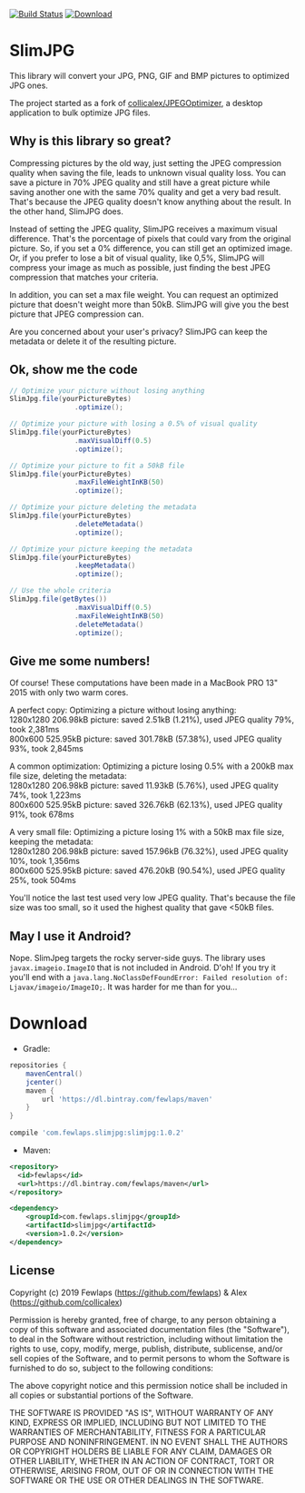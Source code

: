 [![Build Status](https://travis-ci.org/Fewlaps/slim-jpg.svg?branch=master)](https://travis-ci.org/Fewlaps/slim-jpg)
[![Download](https://api.bintray.com/packages/fewlaps/maven/slimjpg/images/download.svg) ](https://bintray.com/fewlaps/maven/slimjpg/_latestVersion)
# SlimJPG

This library will convert your JPG, PNG, GIF and BMP pictures to optimized JPG ones.

The project started as a fork of [collicalex/JPEGOptimizer](https://github.com/collicalex/JPEGOptimizer), a desktop application to bulk optimize JPG files.


## Why is this library so great?

Compressing pictures by the old way, just setting the JPEG compression quality when saving the file, leads to unknown visual quality loss. You can save a picture in 70% JPEG quality and still have a great picture while saving another one with the same 70% quality and get a very bad result. That's because the JPEG quality doesn't know anything about the result. In the other hand, SlimJPG does.

Instead of setting the JPEG quality, SlimJPG receives a maximum visual difference. That's the porcentage of pixels that could vary from the original picture. So, if you set a 0% difference, you can still get an optimized image. Or, if you prefer to lose a bit of visual quality, like 0,5%, SlimJPG will compress your image as much as possible, just finding the best JPEG compression that matches your criteria. 

In addition, you can set a max file weight. You can request an optimized picture that doesn't weight more than 50kB. SlimJPG will give you the best picture that JPEG compression can.

Are you concerned about your user's privacy? SlimJPG can keep the metadata or delete it of the resulting picture.


## Ok, show me the code

```java
// Optimize your picture without losing anything
SlimJpg.file(yourPictureBytes)
                .optimize();

// Optimize your picture with losing a 0.5% of visual quality
SlimJpg.file(yourPictureBytes)
                .maxVisualDiff(0.5)
                .optimize();

// Optimize your picture to fit a 50kB file
SlimJpg.file(yourPictureBytes)
                .maxFileWeightInKB(50)
                .optimize();

// Optimize your picture deleting the metadata
SlimJpg.file(yourPictureBytes)
                .deleteMetadata()
                .optimize();

// Optimize your picture keeping the metadata
SlimJpg.file(yourPictureBytes)
                .keepMetadata()
                .optimize();

// Use the whole criteria
SlimJpg.file(getBytes())
                .maxVisualDiff(0.5)
                .maxFileWeightInKB(50)
                .deleteMetadata()
                .optimize();
```


## Give me some numbers!

Of course! These computations have been made in a MacBook PRO 13" 2015 with only two warm cores.

A perfect copy: Optimizing a picture without losing anything:<br/>
1280x1280 206.98kB picture: saved 2.51kB (1.21%), used JPEG quality 79%, took 2,381ms<br/>
800x600 525.95kB picture: saved 301.78kB (57.38%), used JPEG quality 93%, took 2,845ms<br/>

A common optimization: Optimizing a picture losing 0.5% with a 200kB max file size, deleting the metadata:<br/>
1280x1280 206.98kB picture: saved 11.93kB (5.76%), used JPEG quality 74%, took 1,223ms<br/>
800x600 525.95kB picture: saved 326.76kB (62.13%), used JPEG quality 91%, took 678ms<br/>

A very small file: Optimizing a picture losing 1% with a 50kB max file size, keeping the metadata:<br/>
1280x1280 206.98kB picture: saved 157.96kB (76.32%), used JPEG quality 10%, took 1,356ms<br/>
800x600 525.95kB picture: saved 476.20kB (90.54%), used JPEG quality 25%, took 504ms<br/>

You'll notice the last test used very low JPEG quality. That's because the file size was too small, so it used the highest quality that gave <50kB files.


## May I use it Android?

Nope. SlimJpeg targets the rocky server-side guys. The library uses `javax.imageio.ImageIO` that is not included in Android. D'oh! If you try it you'll end with a `java.lang.NoClassDefFoundError: Failed resolution of: Ljavax/imageio/ImageIO;`. It was harder for me than for you...


# Download

* Gradle:
```groovy
repositories {
    mavenCentral()
    jcenter()
    maven {
        url 'https://dl.bintray.com/fewlaps/maven'
    }
}
    
compile 'com.fewlaps.slimjpg:slimjpg:1.0.2'
```
* Maven:
```xml
<repository>
  <id>fewlaps</id>
  <url>https://dl.bintray.com/fewlaps/maven</url>
</repository>

<dependency>
    <groupId>com.fewlaps.slimjpg</groupId>
    <artifactId>slimjpg</artifactId>
    <version>1.0.2</version>
</dependency>
```

## License

Copyright (c) 2019 Fewlaps (https://github.com/fewlaps) & Alex (https://github.com/collicalex)

Permission is hereby granted, free of charge, to any person obtaining a copy
of this software and associated documentation files (the "Software"), to deal
in the Software without restriction, including without limitation the rights
to use, copy, modify, merge, publish, distribute, sublicense, and/or sell
copies of the Software, and to permit persons to whom the Software is
furnished to do so, subject to the following conditions:

The above copyright notice and this permission notice shall be included in all
copies or substantial portions of the Software.

THE SOFTWARE IS PROVIDED "AS IS", WITHOUT WARRANTY OF ANY KIND, EXPRESS OR
IMPLIED, INCLUDING BUT NOT LIMITED TO THE WARRANTIES OF MERCHANTABILITY,
FITNESS FOR A PARTICULAR PURPOSE AND NONINFRINGEMENT. IN NO EVENT SHALL THE
AUTHORS OR COPYRIGHT HOLDERS BE LIABLE FOR ANY CLAIM, DAMAGES OR OTHER
LIABILITY, WHETHER IN AN ACTION OF CONTRACT, TORT OR OTHERWISE, ARISING FROM,
OUT OF OR IN CONNECTION WITH THE SOFTWARE OR THE USE OR OTHER DEALINGS IN THE
SOFTWARE.